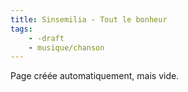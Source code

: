 ```yaml
---
title: Sinsemilia - Tout le bonheur
tags:
    - -draft
    - musique/chanson
---
```


Page créée automatiquement, mais vide.
